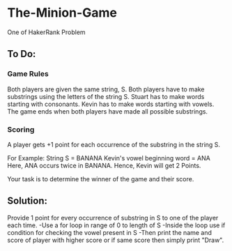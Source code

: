 # The-Minion-Game
One of HakerRank Problem

## To Do:
### Game Rules

Both players are given the same string, S.
Both players have to make substrings using the letters of the string S.
Stuart has to make words starting with consonants.
Kevin has to make words starting with vowels.
The game ends when both players have made all possible substrings.

### Scoring
A player gets +1 point for each occurrence of the substring in the string S.

For Example:
String S = BANANA
Kevin's vowel beginning word = ANA
Here, ANA occurs twice in BANANA. Hence, Kevin will get 2 Points.

Your task is to determine the winner of the game and their score.

## Solution:
Provide 1 point for every occurrence of substring in S to one of the player each time.
-Use a for loop in range of 0 to length of S
-Inside the loop use if condition for checking the vowel present in S
-Then print the name and score of player with higher score or if same score then simply print "Draw".
